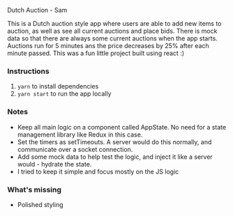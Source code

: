Dutch Auction - Sam

This is a Dutch auction style app where users are able to add new items to auction, as well as see all current auctions and place bids. There is mock data so that there are always some current auctions when the app starts. Auctions run for 5 minutes ans the price decreases by 25% after each minute passed. This was a fun little project built using react :) 

### Instructions
1. `yarn` to install dependencies
2. `yarn start` to run the app locally


### Notes
- Keep all main logic on a component called AppState. No need for a state management library like Redux in this case.
- Set the timers as setTimeouts. A server would do this normally, and communicate over a socket connection.
- Add some mock data to help test the logic, and inject it like a server would - hydrate the state.
- I tried to keep it simple and focus mostly on the JS logic


### What's missing
- Polished styling
